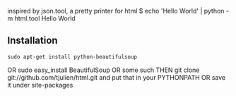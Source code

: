 inspired by json.tool, a pretty printer for html
	 $ echo '<html><body>Hello World</body></html>' | python -m html.tool
	 <html>
 	  <body>
  	   Hello World
 	  </body>
	 </html>

Installation
------------
	sudo apt-get install python-beautifulsoup
OR
	sudo easy_install BeautifulSoup
OR
	some such
THEN
	git clone git://github.com/tjulien/html.git
and put that in your PYTHONPATH
OR
save it under site-packages


